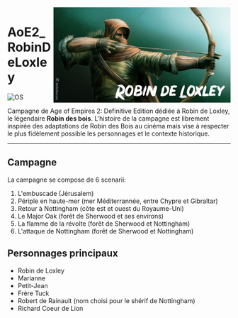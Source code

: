<img src="thumbnail.jpg" align="right" width="400" />

# AoE2_RobinDeLoxley

![OS](https://img.shields.io/badge/OS-Windows%2010.1-blue)

Campagne de Age of Empires 2: Definitive Edition dédiée à Robin de Loxley, le légendaire **Robin des bois**. L'histoire de la campagne est librement inspirée des adaptations de Robin des Bois au cinéma mais vise à respecter le plus fidèlement possible les personnages et le contexte historique.

---

## Campagne

La campagne se compose de 6 scenarii:
 1) L'embuscade (Jérusalem)
 2) Périple en haute-mer (mer Méditerrannée, entre Chypre et Gibraltar)
 3) Retour à Nottingham (côte est et ouest du Royaume-Uni)
 4) Le Major Oak (forêt de Sherwood et ses environs)
 5) La flamme de la révolte (forêt de Sherwood et Nottingham)
 6) L'attaque de Nottingham (forêt de Sherwood et Nottingham)

## Personnages principaux

 * Robin de Loxley
 * Marianne
 * Petit-Jean
 * Frère Tuck
 * Robert de Rainault (nom choisi pour le shérif de Nottingham)
 * Richard Coeur de Lion
